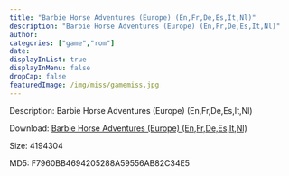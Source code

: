 ```yaml
---
title: "Barbie Horse Adventures (Europe) (En,Fr,De,Es,It,Nl)"
description: "Barbie Horse Adventures (Europe) (En,Fr,De,Es,It,Nl)"
author: 
categories: ["game","rom"]
date: 
displayInList: true
displayInMenu: false
dropCap: false
featuredImage: /img/miss/gamemiss.jpg
---
```


Description: Barbie Horse Adventures (Europe) (En,Fr,De,Es,It,Nl)

Download: <a style="text-decoration:underline;" href="https://mega.nz/#!qGJg3YCS!rcRaNSl150rUV4xGaInw9un4q4F6ECieVFUJ_ETMJnE" target = "_blank" rel = "nofollow" > Barbie Horse Adventures (Europe) (En,Fr,De,Es,It,Nl)</a>

Size: 4194304

MD5: F7960BB4694205288A59556AB82C34E5

